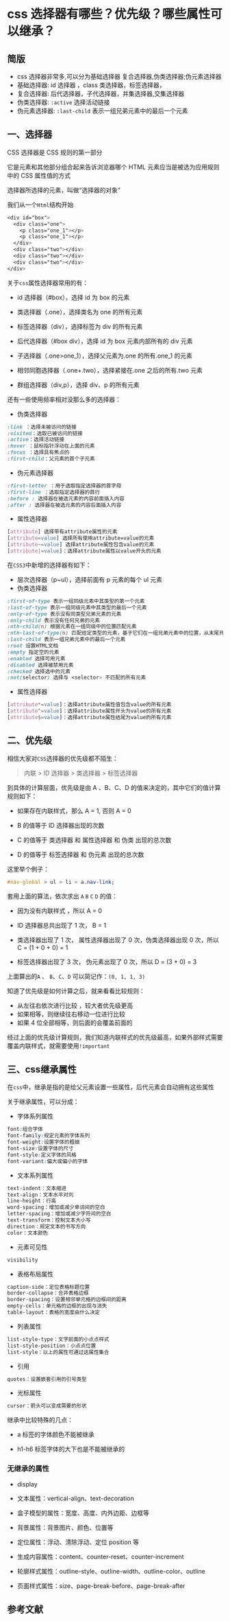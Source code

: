 # css 选择器有哪些？优先级？哪些属性可以继承？

## 简版

+   css 选择器非常多,可以分为基础选择器 复合选择器,伪类选择器;伪元素选择器
+   基础选择器: id 选择器 ，class 类选择器，标签选择器，
+   复合选择器: 后代选择器，子代选择器，并集选择器,交集选择器
+   伪类选择器: `:active` 选择活动链接
+   伪元素选择器: `:last-child` 表示一组兄弟元素中的最后一个元素

## 一、选择器

CSS 选择器是 CSS 规则的第一部分

它是元素和其他部分组合起来告诉浏览器哪个 HTML 元素应当是被选为应用规则中的 CSS 属性值的方式

选择器所选择的元素，叫做“选择器的对象”

我们从一个`Html`结构开始

```css
<div id="box">
  <div class="one">
    <p class="one_1"></p>
    <p class="one_1"></p>
  </div>
  <div class="two"></div>
  <div class="two"></div>
  <div class="two"></div>
</div>
```

关于`css`属性选择器常用的有：

+   id 选择器（#box），选择 id 为 box 的元素
    
+   类选择器（.one），选择类名为 one 的所有元素
    
+   标签选择器（div），选择标签为 div 的所有元素
    
+   后代选择器（#box div），选择 id 为 box 元素内部所有的 div 元素
    
+   子选择器（.one>one\_1），选择父元素为.one 的所有.one\_1 的元素
    
+   相邻同胞选择器（.one+.two），选择紧接在.one 之后的所有.two 元素
    
+   群组选择器（div,p），选择 div、p 的所有元素
    

还有一些使用频率相对没那么多的选择器：

+   伪类选择器

```css
:link ：选择未被访问的链接
:visited：选取已被访问的链接
:active：选择活动链接
:hover ：鼠标指针浮动在上面的元素
:focus ：选择具有焦点的
:first-child：父元素的首个子元素
```

+   伪元素选择器

```css
:first-letter ：用于选取指定选择器的首字母
:first-line ：选取指定选择器的首行
:before : 选择器在被选元素的内容前面插入内容
:after : 选择器在被选元素的内容后面插入内容
```

+   属性选择器

```css
[attribute] 选择带有attribute属性的元素
[attribute=value] 选择所有使用attribute=value的元素
[attribute~=value] 选择attribute属性包含value的元素
[attribute|=value]：选择attribute属性以value开头的元素
```

在`CSS3`中新增的选择器有如下：

+   层次选择器（p~ul），选择前面有 p 元素的每个 ul 元素
+   伪类选择器

```css
:first-of-type 表示一组同级元素中其类型的第一个元素
:last-of-type 表示一组同级元素中其类型的最后一个元素
:only-of-type 表示没有同类型兄弟元素的元素
:only-child 表示没有任何兄弟的元素
:nth-child(n) 根据元素在一组同级中的位置匹配元素
:nth-last-of-type(n) 匹配给定类型的元素，基于它们在一组兄弟元素中的位置，从末尾开始计数
:last-child 表示一组兄弟元素中的最后一个元素
:root 设置HTML文档
:empty 指定空的元素
:enabled 选择可用元素
:disabled 选择被禁用元素
:checked 选择选中的元素
:not(selector) 选择与 <selector> 不匹配的所有元素
```

+   属性选择器

```css
[attribute*=value]：选择attribute属性值包含value的所有元素
[attribute^=value]：选择attribute属性开头为value的所有元素
[attribute$=value]：选择attribute属性结尾为value的所有元素
```

## 二、优先级

相信大家对`CSS`选择器的优先级都不陌生：

> 内联 > ID 选择器 > 类选择器 > 标签选择器

到具体的计算层⾯，优先级是由 A 、B、C、D 的值来决定的，其中它们的值计算规则如下：

+   如果存在内联样式，那么 A = 1, 否则 A = 0
    
+   B 的值等于 ID 选择器出现的次数
    
+   C 的值等于 类选择器 和 属性选择器 和 伪类 出现的总次数
    
+   D 的值等于 标签选择器 和 伪元素 出现的总次数
    

这里举个例子：

```css
#nav-global > ul > li > a.nav-link;
```


套用上面的算法，依次求出 `A` `B` `C` `D` 的值：

+   因为没有内联样式 ，所以 A = 0
    
+   ID 选择器总共出现了 1 次， B = 1
    
+   类选择器出现了 1 次， 属性选择器出现了 0 次，伪类选择器出现 0 次，所以 C = (1 + 0 + 0) = 1
    
+   标签选择器出现了 3 次， 伪元素出现了 0 次，所以 D = (3 + 0) = 3


上面算出的`A` 、 `B`、`C`、`D` 可以简记作：`(0, 1, 1, 3)`

知道了优先级是如何计算之后，就来看看比较规则：

+   从左往右依次进行比较 ，较大者优先级更高
+   如果相等，则继续往右移动一位进行比较
+   如果 4 位全部相等，则后面的会覆盖前面的

经过上面的优先级计算规则，我们知道内联样式的优先级最高，如果外部样式需要覆盖内联样式，就需要使用`!important`

## 三、css继承属性

在`css`中，继承是指的是给父元素设置一些属性，后代元素会自动拥有这些属性

关于继承属性，可以分成：

+   字体系列属性

```css
font:组合字体
font-family:规定元素的字体系列
font-weight:设置字体的粗细
font-size:设置字体的尺寸
font-style:定义字体的风格
font-variant:偏大或偏小的字体
```

+   文本系列属性

```css
text-indent：文本缩进
text-align：文本水平对刘
line-height：行高
word-spacing：增加或减少单词间的空白
letter-spacing：增加或减少字符间的空白
text-transform：控制文本大小写
direction：规定文本的书写方向
color：文本颜色
```

+   元素可见性

```css
visibility
```

+   表格布局属性

```css
caption-side：定位表格标题位置
border-collapse：合并表格边框
border-spacing：设置相邻单元格的边框间的距离
empty-cells：单元格的边框的出现与消失
table-layout：表格的宽度由什么决定
```

+   列表属性

```css
list-style-type：文字前面的小点点样式
list-style-position：小点点位置
list-style：以上的属性可通过这属性集合
```

+   引用

```css
quotes：设置嵌套引用的引号类型
```

+   光标属性

```css
cursor：箭头可以变成需要的形状
```


继承中比较特殊的几点：

+   a 标签的字体颜色不能被继承
    
+   h1-h6 标签字体的大下也是不能被继承的
    

### 无继承的属性

+   display
    
+   文本属性：vertical-align、text-decoration
    
+   盒子模型的属性：宽度、高度、内外边距、边框等
    
+   背景属性：背景图片、颜色、位置等
    
+   定位属性：浮动、清除浮动、定位 position 等
    
+   生成内容属性：content、counter-reset、counter-increment
    
+   轮廓样式属性：outline-style、outline-width、outline-color、outline
    
+   页面样式属性：size、page-break-before、page-break-after
    

## 参考文献
